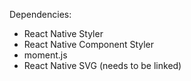 Dependencies:

- React Native Styler
- React Native Component Styler
- moment.js
- React Native SVG (needs to be linked)